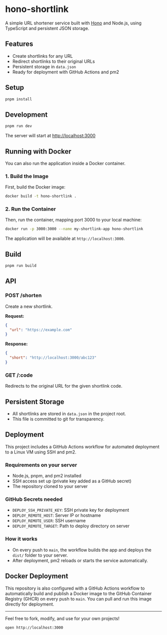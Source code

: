 # hono-shortlink

A simple URL shortener service built with [Hono](https://hono.dev/) and Node.js, using TypeScript and persistent JSON storage.

## Features
- Create shortlinks for any URL
- Redirect shortlinks to their original URLs
- Persistent storage in `data.json`
- Ready for deployment with GitHub Actions and pm2

## Setup

```bash
pnpm install
```

## Development

```bash
pnpm run dev
```

The server will start at [http://localhost:3000](http://localhost:3000)

## Running with Docker

You can also run the application inside a Docker container.

### 1. Build the Image

First, build the Docker image:
```bash
docker build -t hono-shortlink .
```

### 2. Run the Container

Then, run the container, mapping port 3000 to your local machine:
```bash
docker run -p 3000:3000 --name my-shortlink-app hono-shortlink
```
The application will be available at `http://localhost:3000`.

## Build

```bash
pnpm run build
```

## API

### POST /shorten
Create a new shortlink.

**Request:**
```json
{
  "url": "https://example.com"
}
```

**Response:**
```json
{
  "short": "http://localhost:3000/abc123"
}
```

### GET /:code
Redirects to the original URL for the given shortlink code.

## Persistent Storage
- All shortlinks are stored in `data.json` in the project root.
- This file is committed to git for transparency.

## Deployment

This project includes a GitHub Actions workflow for automated deployment to a Linux VM using SSH and pm2.

### Requirements on your server
- Node.js, pnpm, and pm2 installed
- SSH access set up (private key added as a GitHub secret)
- The repository cloned to your server

### GitHub Secrets needed
- `DEPLOY_SSH_PRIVATE_KEY`: SSH private key for deployment
- `DEPLOY_REMOTE_HOST`: Server IP or hostname
- `DEPLOY_REMOTE_USER`: SSH username
- `DEPLOY_REMOTE_TARGET`: Path to deploy directory on server

### How it works
- On every push to `main`, the workflow builds the app and deploys the `dist/` folder to your server.
- After deployment, pm2 reloads or starts the service automatically.

## Docker Deployment
This repository is also configured with a GitHub Actions workflow to automatically build and publish a Docker image to the GitHub Container Registry (GHCR) on every push to `main`. You can pull and run this image directly for deployment.

---

Feel free to fork, modify, and use for your own projects!

```
open http://localhost:3000
```
